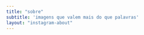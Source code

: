 ```yaml
---
title: "sobre"
subtitle: 'imagens que valem mais do que palavras'
layout: "instagram-about"
---
```


